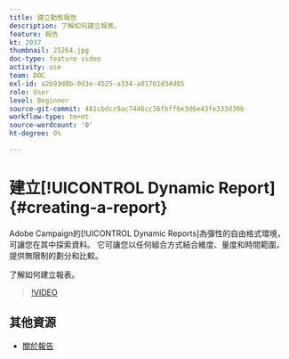 ```yaml
---
title: 建立動態報告
description: 了解如何建立報表。
feature: 報告
kt: 2037
thumbnail: 25264.jpg
doc-type: feature video
activity: use
team: DOC
exl-id: a2b93d8b-0d3e-4525-a334-a01701d34d85
role: User
level: Beginner
source-git-commit: 481cbdcc9ac7446cc36fbff6e3d6e43fe333d30b
workflow-type: tm+mt
source-wordcount: '0'
ht-degree: 0%

---
```


# 建立[!UICONTROL Dynamic Report]{#creating-a-report}

Adobe Campaign的[!UICONTROL Dynamic Reports]為彈性的自由格式環境，可讓您在其中探索資料。 它可讓您以任何組合方式結合維度、量度和時間範圍，提供無限制的劃分和比較。

了解如何建立報表。

>[!VIDEO](https://video.tv.adobe.com/v/25264/?quality=12)

## 其他資源

* [關於報告](https://experienceleague.adobe.com/docs/campaign-standard/using/reporting/about-reporting/about-dynamic-reports.html?lang=en)
